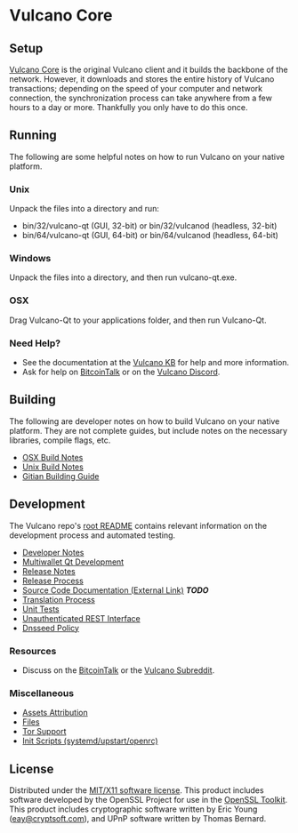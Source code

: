 Vulcano Core
=====================

Setup
---------------------
[Vulcano Core](https://www.vulcanocrypto.com/) is the original Vulcano client and it builds the backbone of the network. However, it downloads and stores the entire history of Vulcano transactions; depending on the speed of your computer and network connection, the synchronization process can take anywhere from a few hours to a day or more. Thankfully you only have to do this once.

Running
---------------------
The following are some helpful notes on how to run Vulcano on your native platform.

### Unix

Unpack the files into a directory and run:

- bin/32/vulcano-qt (GUI, 32-bit) or bin/32/vulcanod (headless, 32-bit)
- bin/64/vulcano-qt (GUI, 64-bit) or bin/64/vulcanod (headless, 64-bit)

### Windows

Unpack the files into a directory, and then run vulcano-qt.exe.

### OSX

Drag Vulcano-Qt to your applications folder, and then run Vulcano-Qt.

### Need Help?

* See the documentation at the [Vulcano KB](https://kb.vulcanocrypto.com)
for help and more information.
* Ask for help on [BitcoinTalk](https://bitcointalk.org/index.php?topic=2499481.0) or on the [Vulcano Discord](https://discord.gg/a7vhegP).

Building
---------------------
The following are developer notes on how to build Vulcano on your native platform. They are not complete guides, but include notes on the necessary libraries, compile flags, etc.

- [OSX Build Notes](build-osx.md)
- [Unix Build Notes](build-unix.md)
- [Gitian Building Guide](gitian-building.md)

Development
---------------------
The Vulcano repo's [root README](https://github.com/vulcano-crypto/Vulcano/blob/master/README.md) contains relevant information on the development process and automated testing.

- [Developer Notes](developer-notes.md)
- [Multiwallet Qt Development](multiwallet-qt.md)
- [Release Notes](release-notes.md)
- [Release Process](release-process.md)
- [Source Code Documentation (External Link)](https://dev.visucore.com/bitcoin/doxygen/) ***TODO***
- [Translation Process](translation_process.md)
- [Unit Tests](unit-tests.md)
- [Unauthenticated REST Interface](REST-interface.md)
- [Dnsseed Policy](dnsseed-policy.md)

### Resources

* Discuss on the [BitcoinTalk](https://bitcointalk.org/index.php?topic=2499481.0) or the [Vulcano Subreddit](http://reddit.com/r/vulcanocoin).

### Miscellaneous
- [Assets Attribution](assets-attribution.md)
- [Files](files.md)
- [Tor Support](tor.md)
- [Init Scripts (systemd/upstart/openrc)](init.md)

License
---------------------
Distributed under the [MIT/X11 software license](http://www.opensource.org/licenses/mit-license.php).
This product includes software developed by the OpenSSL Project for use in the [OpenSSL Toolkit](https://www.openssl.org/). This product includes
cryptographic software written by Eric Young ([eay@cryptsoft.com](mailto:eay@cryptsoft.com)), and UPnP software written by Thomas Bernard.
